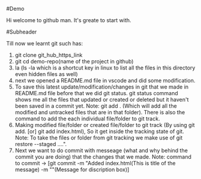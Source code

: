 #Demo

Hi welcome to github man. It's greate to start with.

#Subheader

Till now we learnt git such has:
1. git clone git_hub_https_link
2. git cd demo-repo(name of the project in github)
3. la (ls -la which is a shortcut key in linux to list all the files in this directory even hidden files as well)
4. next we opened a README.md file in vscode and did some modification.
5. To save this latest update/modification/changes in git that  we made in README.md file before that we did git status.
   git status command shows me all the files that updated or created or deleted but it haven't been saved in a commit yet.
Note: git add . (Which will add all the modified and untracked files that are in that folder). 
      There is also the command to add the each individual file/folder to git track.
6. Making modified file/folder or created file/folder to git track (By using git add. [or] git add index.html), So it get inside the tracking state of git.
Note: To take the files or folder from git tracking we make use of git restore --staged <file>....".
7. Next we want to do commit with messeage (what and why behind the commit you are doing) that the changes that we made. 
Note: command to commit -> [git commit -m "Added index.html(This is title of the message) -m ""(Message for discription box)]
